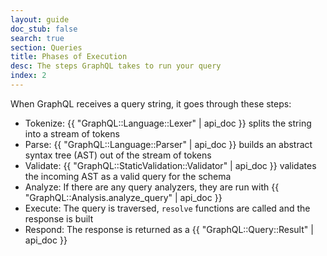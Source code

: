 ```yaml
---
layout: guide
doc_stub: false
search: true
section: Queries
title: Phases of Execution
desc: The steps GraphQL takes to run your query
index: 2
---
```


When GraphQL receives a query string, it goes through these steps:

- Tokenize: {{ "GraphQL::Language::Lexer" | api_doc }} splits the string into a stream of tokens
- Parse: {{ "GraphQL::Language::Parser" | api_doc }} builds an abstract syntax tree (AST) out of the stream of tokens
- Validate: {{ "GraphQL::StaticValidation::Validator" | api_doc }} validates the incoming AST as a valid query for the schema
- Analyze: If there are any query analyzers, they are run with {{ "GraphQL::Analysis.analyze_query" | api_doc }}
- Execute: The query is traversed, `resolve` functions are called and the response is built
- Respond: The response is returned as a {{ "GraphQL::Query::Result" | api_doc }}
